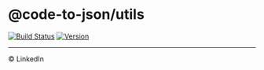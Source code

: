 # @code-to-json/utils

[![Build Status](https://travis-ci.org/mike-north/code-to-json.svg?branch=master)](https://travis-ci.org/mike-north/code-to-json)
[![Version](https://img.shields.io/npm/v/@code-to-json/utils.svg)](https://www.npmjs.com/package/@code-to-json/utils)

---

© LinkedIn
